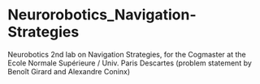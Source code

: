 # Neurorobotics_Navigation-Strategies
Neurobotics 2nd lab on Navigation Strategies, for the Cogmaster at the Ecole Normale Supérieure / Univ. Paris Descartes (problem statement by Benoît Girard and Alexandre Coninx)
